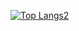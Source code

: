 [![Top Langs2](https://github-readme-stats.vercel.app/api/top-langs/?username=minjae0619)](https://github.com/anuraghazra/github-readme-stats)
